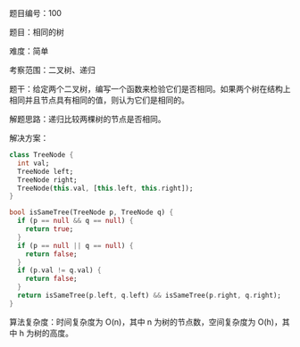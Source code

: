 题目编号：100

题目：相同的树

难度：简单

考察范围：二叉树、递归

题干：给定两个二叉树，编写一个函数来检验它们是否相同。如果两个树在结构上相同并且节点具有相同的值，则认为它们是相同的。

解题思路：递归比较两棵树的节点是否相同。

解决方案：

```dart
class TreeNode {
  int val;
  TreeNode left;
  TreeNode right;
  TreeNode(this.val, [this.left, this.right]);
}

bool isSameTree(TreeNode p, TreeNode q) {
  if (p == null && q == null) {
    return true;
  }
  if (p == null || q == null) {
    return false;
  }
  if (p.val != q.val) {
    return false;
  }
  return isSameTree(p.left, q.left) && isSameTree(p.right, q.right);
}
```

算法复杂度：时间复杂度为 O(n)，其中 n 为树的节点数，空间复杂度为 O(h)，其中 h 为树的高度。